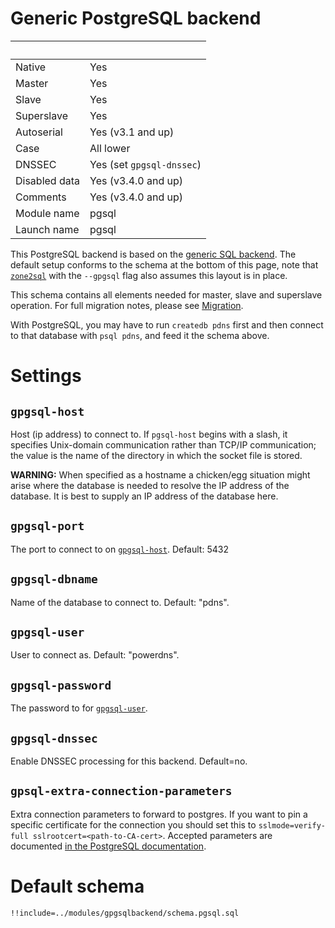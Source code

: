 # Generic PostgreSQL backend
|&nbsp;|&nbsp;|
|:--|:--|
|Native|Yes|
|Master|Yes|
|Slave|Yes|
|Superslave|Yes|
|Autoserial|Yes (v3.1 and up)|
|Case|All lower|
|DNSSEC|Yes (set `gpgsql-dnssec`)|
|Disabled data|Yes (v3.4.0 and up)|
|Comments|Yes (v3.4.0 and up)|
|Module name | pgsql|
|Launch name| pgsql|

This PostgreSQL backend is based on the [generic SQL backend](backend-generic-sql.md).
The default setup conforms to the schema at the bottom of this page, note that
[`zone2sql`](migration.md#zone2sql) with the `--gpgsql` flag also assumes this layout is in place.

This schema contains all elements needed for master, slave and superslave operation.
For full migration notes, please see [Migration](migration.md).

With PostgreSQL, you may have to run `createdb pdns` first and then connect
to that database with `psql pdns`, and feed it the schema above.

# Settings
## `gpgsql-host`
Host (ip address) to connect to. If `pgsql-host` begins with a slash, it
specifies Unix-domain communication rather than TCP/IP communication; the value
is the name of the directory in which the socket file is stored.

**WARNING:** When specified as a hostname a chicken/egg situation might arise
where the database is needed to resolve the IP address of the database. It is
best to supply an IP address of the database here.

## `gpgsql-port`
The port to connect to on [`gpgsql-host`](#gpgsql-host). Default: 5432

## `gpgsql-dbname`
Name of the database to connect to. Default: "pdns".

## `gpgsql-user`
User to connect as. Default: "powerdns".

## `gpgsql-password`
The password to for [`gpgsql-user`](#gpgsql-user).

## `gpgsql-dnssec`
Enable DNSSEC processing for this backend. Default=no.

## `gpsql-extra-connection-parameters`
Extra connection parameters to forward to postgres. If you want to pin a specific certificate for
the connection you should set this to `sslmode=verify-full sslrootcert=<path-to-CA-cert>`. Accepted
parameters are documented [in the PostgreSQL documentation](https://www.postgresql.org/docs/current/static/libpq-connect.html#LIBPQ-PARAMKEYWORDS).

# Default schema
```
!!include=../modules/gpgsqlbackend/schema.pgsql.sql
```

